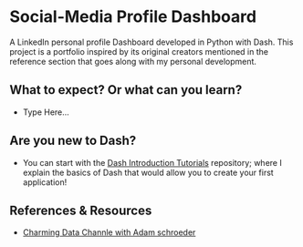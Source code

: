 # Social-Media Profile Dashboard
A LinkedIn personal profile Dashboard developed in Python with Dash. This project is a portfolio inspired by its original creators mentioned in the reference section that goes along with my personal development. 

## What to expect? Or what can you learn?
- Type Here...

## Are you new to Dash? 
- You can start with the [Dash Introduction Tutorials](https://github.com/Wafaa-AbuRub/Dash-Introduction-Tutorials) repository; where I explain the basics of Dash that would allow you to create your first application! 



## References & Resources
- [Charming Data Channle with Adam schroeder](https://www.youtube.com/watch?v=b-tawVKOJkY)

